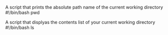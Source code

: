 A script that prints the absolute path name of the current working directory
#!/bin/bash
pwd

A script that displyas the contents list of your current working directory
#!/bin/bash
ls

